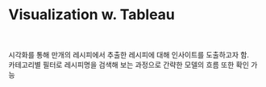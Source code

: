 # Visualization w. Tableau<br><br>
시각화를 통해 만개의 레시피에서 추출한 레시피에 대해 인사이트를 도출하고자 함.<br>
카테고리별 필터로 레시피명을 검색해 보는 과정으로 간략한 모델의 흐름 또한 확인 가능
